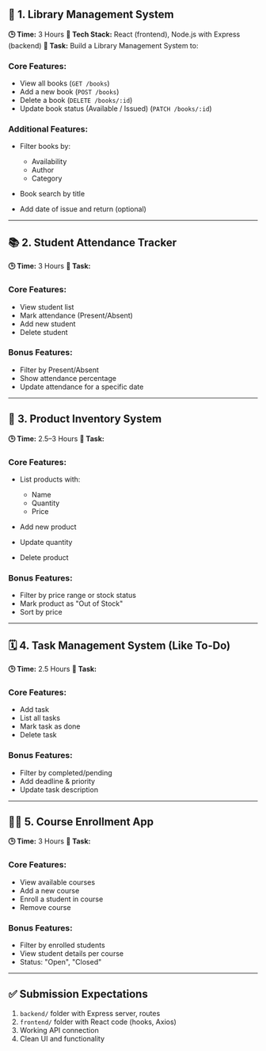 
## 📘 1. **Library Management System**

**🕒 Time:** 3 Hours
**🧩 Tech Stack:** React (frontend), Node.js with Express (backend)
**🧾 Task:**
Build a Library Management System to:

### Core Features:

* View all books (`GET /books`)
* Add a new book (`POST /books`)
* Delete a book (`DELETE /books/:id`)
* Update book status (Available / Issued) (`PATCH /books/:id`)

### Additional Features:

* Filter books by:

  * Availability
  * Author
  * Category
* Book search by title
* Add date of issue and return (optional)

---

## 📚 2. **Student Attendance Tracker**

**🕒 Time:** 3 Hours
**🧾 Task:**

### Core Features:

* View student list
* Mark attendance (Present/Absent)
* Add new student
* Delete student

### Bonus Features:

* Filter by Present/Absent
* Show attendance percentage
* Update attendance for a specific date

---

## 🛒 3. **Product Inventory System**

**🕒 Time:** 2.5–3 Hours
**🧾 Task:**

### Core Features:

* List products with:

  * Name
  * Quantity
  * Price
* Add new product
* Update quantity
* Delete product

### Bonus Features:

* Filter by price range or stock status
* Mark product as "Out of Stock"
* Sort by price

---

## 🗓️ 4. **Task Management System (Like To-Do)**

**🕒 Time:** 2.5 Hours
**🧾 Task:**

### Core Features:

* Add task
* List all tasks
* Mark task as done
* Delete task

### Bonus Features:

* Filter by completed/pending
* Add deadline & priority
* Update task description

---

## 👩‍🏫 5. **Course Enrollment App**

**🕒 Time:** 3 Hours
**🧾 Task:**

### Core Features:

* View available courses
* Add a new course
* Enroll a student in course
* Remove course

### Bonus Features:

* Filter by enrolled students
* View student details per course
* Status: "Open", "Closed"

---

## ✅ Submission Expectations

1. `backend/` folder with Express server, routes
2. `frontend/` folder with React code (hooks, Axios)
3. Working API connection
4. Clean UI and functionality
